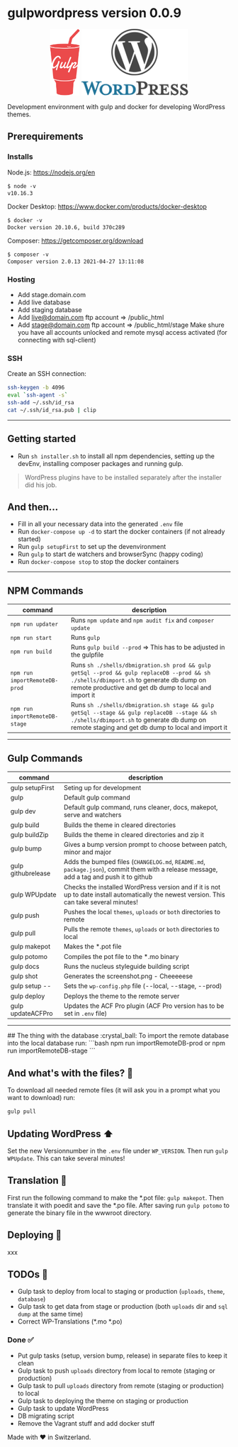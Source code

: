 # gulpwordpress version 0.0.9
<p align="center">
    <img height="150" src="gulp.png">
    <img height="150" src="wordpress.png">
</p>

Development environment with gulp and docker for developing WordPress themes.

## Prerequirements
### Installs
Node.js: <a href="https://nodejs.org/en" target="_blank">https://nodejs.org/en</a>
```
$ node -v
v10.16.3
```

Docker Desktop: <a href="https://www.docker.com/products/docker-desktop" target="_blank">https://www.docker.com/products/docker-desktop</a>
```
$ docker -v
Docker version 20.10.6, build 370c289
```
Composer: <a href="https://getcomposer.org/download" target="_blank">https://getcomposer.org/download</a>
```
$ composer -v
Composer version 2.0.13 2021-04-27 13:11:08
```

### Hosting
- Add stage.domain.com
- Add live database
- Add staging database
- Add live@domain.com ftp account => /public_html
- Add stage@domain.com ftp account => /public_html/stage
Make shure you have all accounts unlocked and remote mysql access activated (for connecting with sql-client)

### SSH
Create an SSH connection:
```bash
ssh-keygen -b 4096
eval `ssh-agent -s`
ssh-add ~/.ssh/id_rsa
cat ~/.ssh/id_rsa.pub | clip
```

<hr>

## Getting started
- Run `sh installer.sh` to install all npm dependencies, setting up the devEnv, installing composer packages and running gulp.

>WordPress plugins have to be installed separately after the installer did his job.

## And then...
- Fill in all your necessary data into the generated `.env` file
- Run `docker-compose up -d` to start the docker containers (if not already started)
- Run `gulp setupFirst` to set up the devenvironment
- Run `gulp` to start de watchers and browserSync (happy coding)
- Run `docker-compose stop` to stop the docker containers

<hr>

## NPM Commands
| command | description |
|---------|-------------|
| `npm run updater` | Runs `npm update` and `npm audit fix` and `composer update` |
| `npm run start` | Runs `gulp` |
| `npm run build` | Runs `gulp build --prod` => This has to be adjusted in the gulpfile |
| `npm run importRemoteDB-prod` | Runs `sh ./shells/dbmigration.sh prod && gulp getSql --prod && gulp replaceDB --prod && sh ./shells/dbimport.sh` to generate db dump on remote productive and get db dump to local and import it |
| `npm run importRemoteDB-stage` | Runs `sh ./shells/dbmigration.sh stage && gulp getSql --stage && gulp replaceDB --stage && sh ./shells/dbimport.sh` to generate db dump on remote staging and get db dump to local and import it |

<hr>

## Gulp Commands
| command | description |
|---------|-------------|
| gulp setupFirst | Seting up for development |
| gulp | Default gulp command |
| gulp dev | Default gulp command, runs cleaner, docs, makepot, serve and watchers |
| gulp build | Builds the theme in cleared directories |
| gulp buildZip | Builds the theme in cleared directories and zip it |
| gulp bump | Gives a bump version prompt to choose between patch, minor and major |
| gulp githubrelease | Adds the bumped files (`CHANGELOG.md`, `README.md`, `package.json`), commit them with a release message, add a tag and push it to github |
| gulp WPUpdate | Checks the installed WordPress version and if it is not up to date install automatically the newest version. This can take several minutes! |
| gulp push | Pushes the local `themes`, `uploads` or `both` directories to remote |
| gulp pull | Pulls the remote `themes`, `uploads` or `both` directories to local |
| gulp makepot | Makes the *.pot file |
| gulp potomo | Compiles the pot file to the *.mo binary |
| gulp docs | Runs the nucleus styleguide building script |
| gulp shot | Generates the screenshot.png - Cheeeeese |
| gulp setup -- | Sets the `wp-config.php` file (--local, --stage, --prod) |
| gulp deploy | Deploys the theme to the remote server |
| gulp updateACFPro | Updates the ACF Pro plugin (ACF Pro version has to be set in `.env` file) |

<hr>
## The thing with the database :crystal_ball:
To import the remote database into the local database run:
```bash
npm run importRemoteDB-prod
or
npm run importRemoteDB-stage
```

## And what's with the files? :file_folder:
To download all needed remote files (it will ask you in a prompt what you want to download) run:
```bash
gulp pull
```

## Updating WordPress :arrow_up:
Set the new Versionnumber in the `.env` file under `WP_VERSION`. Then run `gulp WPUpdate`. This can take several minutes!

## Translation :book:
First run the following command to make the *.pot file: `gulp makepot`. Then translate it with poedit and save the *.po file. After saving run `gulp potomo` to generate the binary file in the wwwroot directory.

## Deploying :rocket:
xxx

## TODOs :pencil:
* Gulp task to deploy from local to staging or production (`uploads`, `theme`, `database`)
* Gulp task to get data from stage or production (both `uploads` dir and `sql dump` at the same time)
* Correct WP-Translations (*.mo *.po)

### Done :white_check_mark:
* Put gulp tasks (setup, version bump, release) in separate files to keep it clean
* Gulp task to push `uploads` directory from local to remote (staging or production)
* Gulp task to pull `uploads` directory from remote (staging or production) to local
* Gulp task to deploying the theme on staging or production
* Gulp task to update WordPress
* DB migrating script
* Remove the Vagrant stuff and add docker stuff

Made with :heart: in Switzerland.